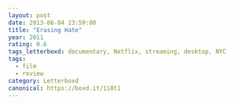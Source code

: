 ```yaml
---
layout: post 
date: 2013-06-04 23:59:00
title: "Erasing Hate"
year: 2011
rating: 0.6
tags_letterboxd: documentary, Netflix, streaming, desktop, NYC
tags:
  - film
  - review
category: Letterboxd
canonical: https://boxd.it/1i8t1
---
```

